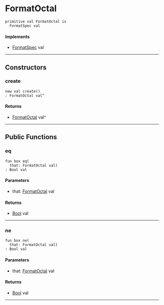 # FormatOctal

```pony
primitive val FormatOctal is
  FormatSpec val
```

#### Implements

* [FormatSpec](format-FormatSpec) val

---

## Constructors

### create

```pony
new val create()
: FormatOctal val^
```

#### Returns

* [FormatOctal](format-FormatOctal) val^

---

## Public Functions

### eq

```pony
fun box eq(
  that: FormatOctal val)
: Bool val
```
#### Parameters

*   that: [FormatOctal](format-FormatOctal) val

#### Returns

* [Bool](builtin-Bool) val

---

### ne

```pony
fun box ne(
  that: FormatOctal val)
: Bool val
```
#### Parameters

*   that: [FormatOctal](format-FormatOctal) val

#### Returns

* [Bool](builtin-Bool) val

---

